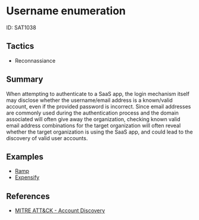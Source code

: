 # Username enumeration
ID: SAT1038

## Tactics
* Reconnassiance

## Summary
When attempting to authenticate to a SaaS app, the login mechanism itself may disclose whether the username/email address is a known/valid account, even if the provided password is incorrect.
Since email addresses are commonly used during the authentication process and the domain associated will often give away the organization, checking known valid email address combinations for the target organization will often reveal whether the target organization is using the SaaS app, and could lead to the discovery of valid user accounts.

## Examples
* [Ramp](examples/ramp.md)
* [Expensify](examples/expensify.md)

## References
* [MITRE ATT&CK - Account Discovery](https://attack.mitre.org/techniques/T1087/)
